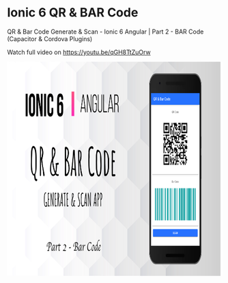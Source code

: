 # Ionic 6 QR & BAR Code
 QR & Bar Code Generate & Scan - Ionic 6 Angular | Part 2 - BAR Code (Capacitor & Cordova Plugins)
 
 Watch full video on https://youtu.be/qGH8TtZuOrw

<img src="https://github.com/Nykz/Ionic-6-QR-BAR-Code/blob/main/2.png" width="900" height="500" />
 
